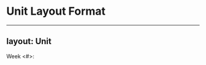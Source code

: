 # Unit Layout Format

---
layout: Unit
---

Week <#>: <Title>
  Unit <#> <Title>
    Section <#> <Title>
    Unit <#> Summary
    Unit <#> Further Reading (*Aggregated from all Sections*)




